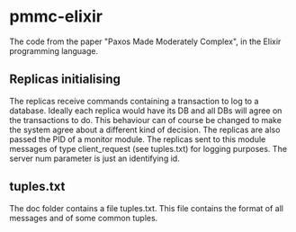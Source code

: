 # pmmc-elixir
The code from the paper "Paxos Made Moderately Complex", in the Elixir programming language.

## Replicas initialising

The replicas receive commands containing a transaction to log to a database. Ideally each replica would have its DB and all DBs will agree on the transactions to do. This behaviour can of course be changed to make the system agree about a different kind of decision.
The replicas are also passed the PID of a monitor module. The replicas sent to this module messages of type client_request (see tuples.txt) for logging purposes.
The server num parameter is just an identifying id.

## tuples.txt
The doc folder contains a file tuples.txt. This file contains the format of all messages and of some common tuples.

